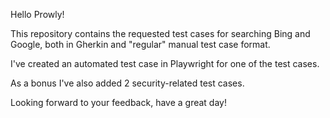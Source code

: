 Hello Prowly!

This repository contains the requested test cases for searching Bing and Google, both in Gherkin and "regular" manual test case format.

I've created an automated test case in Playwright for one of the test cases.

As a bonus I've also added 2 security-related test cases.

Looking forward to your feedback, have a great day!